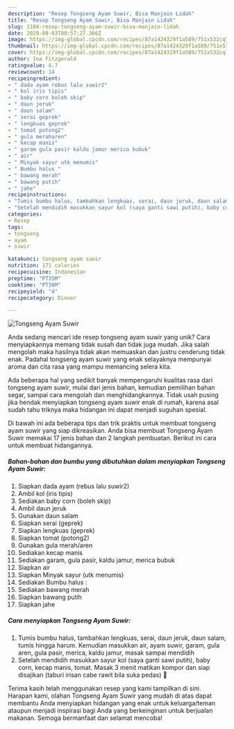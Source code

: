 ```yaml
---
description: "Resep Tongseng Ayam Suwir, Bisa Manjain Lidah"
title: "Resep Tongseng Ayam Suwir, Bisa Manjain Lidah"
slug: 1104-resep-tongseng-ayam-suwir-bisa-manjain-lidah
date: 2020-08-03T00:57:27.366Z
image: https://img-global.cpcdn.com/recipes/87a1424329f1a589/751x532cq70/tongseng-ayam-suwir-foto-resep-utama.jpg
thumbnail: https://img-global.cpcdn.com/recipes/87a1424329f1a589/751x532cq70/tongseng-ayam-suwir-foto-resep-utama.jpg
cover: https://img-global.cpcdn.com/recipes/87a1424329f1a589/751x532cq70/tongseng-ayam-suwir-foto-resep-utama.jpg
author: Ina Fitzgerald
ratingvalue: 4.7
reviewcount: 14
recipeingredient:
- " dada ayam rebus lalu suwir2"
- " kol iris tipis"
- " baby corn boleh skip"
- " daun jeruk"
- " daun salam"
- " serai geprek"
- " lengkuas geprek"
- " tomat potong2"
- " gula meraharen"
- " kecap manis"
- " garam gula pasir kaldu jamur merica bubuk"
- " air"
- " Minyak sayur utk menumis"
- " Bumbu halus "
- " bawang merah"
- " bawang putih"
- " jahe"
recipeinstructions:
- "Tumis bumbu halus, tambahkan lengkuas, serai, daun jeruk, daun salam, tumis hingga harum. Kemudian masukkan air, ayam suwir, garam, gula aren, gula pasir, merica, kaldu jamur, masak sampai mendidih"
- "Setelah mendidih masukkan sayur kol (saya ganti sawi putih), baby corn, kecap manis, tomat. Masak 3 menit matikan kompor dan siap disajikan (taburi irisan cabe rawit bila suka pedas) 🤗"
categories:
- Resep
tags:
- tongseng
- ayam
- suwir

katakunci: tongseng ayam suwir 
nutrition: 171 calories
recipecuisine: Indonesian
preptime: "PT35M"
cooktime: "PT30M"
recipeyield: "4"
recipecategory: Dinner

---
```



![Tongseng Ayam Suwir](https://img-global.cpcdn.com/recipes/87a1424329f1a589/751x532cq70/tongseng-ayam-suwir-foto-resep-utama.jpg)

Anda sedang mencari ide resep tongseng ayam suwir yang unik? Cara menyiapkannya memang tidak susah dan tidak juga mudah. Jika salah mengolah maka hasilnya tidak akan memuaskan dan justru cenderung tidak enak. Padahal tongseng ayam suwir yang enak selayaknya mempunyai aroma dan cita rasa yang mampu memancing selera kita.

Ada beberapa hal yang sedikit banyak mempengaruhi kualitas rasa dari tongseng ayam suwir, mulai dari jenis bahan, kemudian pemilihan bahan segar, sampai cara mengolah dan menghidangkannya. Tidak usah pusing jika hendak menyiapkan tongseng ayam suwir enak di rumah, karena asal sudah tahu triknya maka hidangan ini dapat menjadi suguhan spesial.




Di bawah ini ada beberapa tips dan trik praktis untuk membuat tongseng ayam suwir yang siap dikreasikan. Anda bisa membuat Tongseng Ayam Suwir memakai 17 jenis bahan dan 2 langkah pembuatan. Berikut ini cara untuk membuat hidangannya.

<!--inarticleads1-->

##### Bahan-bahan dan bumbu yang dibutuhkan dalam menyiapkan Tongseng Ayam Suwir:

1. Siapkan  dada ayam (rebus lalu suwir2)
1. Ambil  kol (iris tipis)
1. Sediakan  baby corn (boleh skip)
1. Ambil  daun jeruk
1. Gunakan  daun salam
1. Siapkan  serai (geprek)
1. Siapkan  lengkuas (geprek)
1. Siapkan  tomat (potong2)
1. Gunakan  gula merah/aren
1. Sediakan  kecap manis
1. Sediakan  garam, gula pasir, kaldu jamur, merica bubuk
1. Siapkan  air
1. Siapkan  Minyak sayur (utk menumis)
1. Sediakan  Bumbu halus :
1. Sediakan  bawang merah
1. Siapkan  bawang putih
1. Siapkan  jahe




<!--inarticleads2-->

##### Cara menyiapkan Tongseng Ayam Suwir:

1. Tumis bumbu halus, tambahkan lengkuas, serai, daun jeruk, daun salam, tumis hingga harum. Kemudian masukkan air, ayam suwir, garam, gula aren, gula pasir, merica, kaldu jamur, masak sampai mendidih
1. Setelah mendidih masukkan sayur kol (saya ganti sawi putih), baby corn, kecap manis, tomat. Masak 3 menit matikan kompor dan siap disajikan (taburi irisan cabe rawit bila suka pedas) 🤗




Terima kasih telah menggunakan resep yang kami tampilkan di sini. Harapan kami, olahan Tongseng Ayam Suwir yang mudah di atas dapat membantu Anda menyiapkan hidangan yang enak untuk keluarga/teman ataupun menjadi inspirasi bagi Anda yang berkeinginan untuk berjualan makanan. Semoga bermanfaat dan selamat mencoba!
